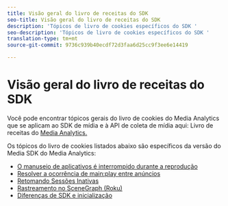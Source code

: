 ```yaml
---
title: Visão geral do livro de receitas do SDK
seo-title: Visão geral do livro de receitas do SDK
description: 'Tópicos de livro de cookies específicos do SDK '
seo-description: 'Tópicos de livro de cookies específicos do SDK '
translation-type: tm+mt
source-git-commit: 9736c939b40ecdf72d3faa6d25cc9f3ee6e14419

---
```



# Visão geral do livro de receitas do SDK

Você pode encontrar tópicos gerais do livro de cookies do Media Analytics que se aplicam ao SDK de mídia e à API de coleta de mídia aqui: Livro de receitas do [Media Analytics.](/help/media-analytics-cookbook/media-analytics-cookbook.md)

Os tópicos do livro de cookies listados abaixo são específicos da versão do Media SDK do Media Analytics:

* [O manuseio de aplicativos é interrompido durante a reprodução](/help/sdk-implement/cookbook/app-interrupts.md)
* [Resolver a ocorrência de main:play entre anúncios](/help/sdk-implement/cookbook/fix-ad-play-ad.md)
* [Retomando Sessões Inativas](/help/sdk-implement/cookbook/resuming-inactive.md)
* [Rastreamento no SceneGraph (Roku)](/help/sdk-implement/cookbook/sdk-track-scenegraph.md)
* [Diferenças de SDK e inicialização](/help/sdk-implement/cookbook/sdk-vs-launch-qoe.md)
